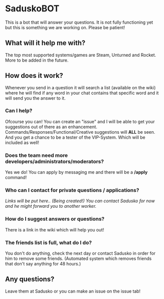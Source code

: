 # SaduskoBOT
This is a bot that will answer your questions. It is not fully functioning yet but this is something we are working on. Please be patient!

## What will it help me with?
The top most supported systems/games are Steam, Unturned and Rocket. More to be added in the future.

## How does it work?
Whenever you send in a question it will search a list (available on the wiki) where he will find if any word in your chat contains that specific word and it will send you the answer to it.

### Can I help?
Ofcourse you can! You can create an "issue" and I will be able to get your suggestions out of there as an enhancement. Commands/Responses/Functional/Creative suggestions will **ALL** be seen. And you get a chance to be a tester of the VIP-System. Which will be included as well!

### Does the team need more developers/administrators/moderators?
Yes we do! You can apply by messaging me and there will be a **/apply** command! 

### Who can I contact for private questions / applications?
_Links will be put here.. (Being created!) You can contact Sadusko for now and he might forward you to another worker._

### How do I suggest answers or questions?
There is a link in the wiki which will help you out!

### The friends list is full, what do I do?
You don't do anything, check the next day or contact Sadusko in order for him to remove some friends. (Automated system which removes friends that don't say anything for 48 hours.)

## Any questions?
Leave them at Sadusko or you can make an issue on the issue tab!
